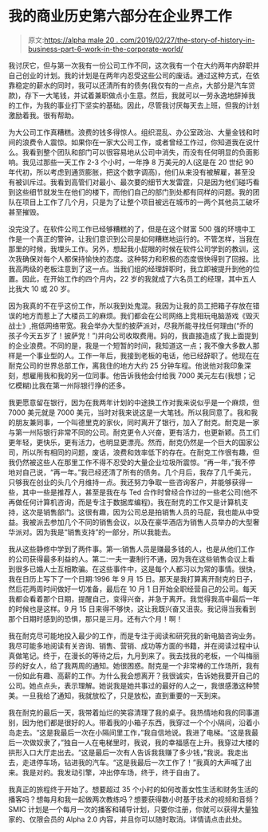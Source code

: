 # 我的商业历史第六部分在企业界工作

> 原文:[https://alpha male 20 . com/2019/02/27/the-story-of-history-in-business-part-6-work-in-the-corporate-world/](https://alphamale20.com/2019/02/27/the-story-of-my-history-in-business-part-6-working-in-the-corporate-world/)

我讨厌它，但与第一次我有一份公司工作不同，这次我有一个在大约两年内辞职并自己创业的计划。我的计划是在两年内忍受这些公司的废话。通过这种方式，在依靠稳定的薪水的同时，我可以还清所有的债务(我仅有的一点点，大部分是汽车贷款)，存下一大笔钱，并试着兼职做点小生意。然后，我就可以一劳永逸地辞掉我的工作，为我的事业打下坚实的基础。因此，尽管我讨厌每天去上班，但我的计划激励着我。很有帮助。

为大公司工作真糟糕。浪费的钱多得惊人。组织混乱、办公室政治、大量金钱和时间的浪费令人震惊。如果你在一家大公司工作，或者曾经工作过，你知道我在说什么。我看到整个团队和部门可以很容易地从公司中消失，而没有任何明显的负面影响。我见过那些一天工作 2-3 个小时，一年挣 8 万美元的人(这是在 20 世纪 90 年代初，所以考虑到通货膨胀，把这个数字调高)，他们从来没有被解雇，甚至没有被训斥过。我看到高管们对最小、最次要的细节大发雷霆，只是因为他们碰巧看到这些细节就发生在他们的楼下，而他们自己的部门到处都有同样的问题。我的团队在项目上工作了几个月，只是为了让整个项目被远在城市的一两个其他员工破坏甚至摧毁。

没完没了。在软件公司工作已经够糟糕的了，但是在这个财富 500 强的环境中工作是一个真正的警钟，让我们意识到公司是如何糟糕地运行的。不管怎样，当我在那里的时候，我埋头工作。另外，想起我小屁眼的时候在软件公司学到的教训，这次我确保对每个人都保持愉快的态度。这种努力和积极的态度很快得到了回报。比我高两级的老板注意到了这一点。当我们组的经理辞职时，我立即被提升到他的位置。因此，在开始工作的四个月内，22 岁的我就成了六名员工的经理，其中五人比我大 10 或 20 岁。

因为我真的不在乎这份工作，所以我到处鬼混。我因为让我的员工把箱子存放在错误的地方而惹上了大楼员工的麻烦。我们都会在公司网络上竞相玩电脑游戏《毁灭战士》,拖低网络带宽。我会举办大型的披萨派对，尽我所能寻找任何理由(“乔的孩子今天五岁了！披萨党！”)并向公司收取费用。妈的，我直接造成了我上面提到的企业浪费。不同的是，我是一个短暂的时间，我知道这一点；我不像大多数人那样是一个事业型的人。工作一年后，我接到老板的电话，他已经辞职了。他现在在耐克公司的世界总部工作，离我住的地方大约 25 分钟车程。他说他对我印象深刻，想雇用我和我的另一位同事。他告诉我他会付给我 7000 美元左右(我想；记忆模糊)比我在第一州际银行挣的还多。

我更愿意留在银行，因为在我两年计划的中途换工作对我来说似乎是一个麻烦，但 7000 美元就是 7000 美元，当时对我来说这是一大笔钱。所以我同意了。我和我的朋友兼同事，一个叫德里克的家伙，同时离开了银行，加入了耐克。耐克是一家与第一州际银行非常不同的公司。耐克更令人兴奋，更有活力，也更新颖。员工们更年轻，更快乐，更有活力，也明显更漂亮。然而，耐克仍然是一个巨大的国家公司，所以所有相同的问题，废话，浪费和效率低下的存在。在耐克工作很有趣，但我仍然被这些人在那里工作不得不忍受的大量企业垃圾所震惊。“再一年，”我不停地对自己说，“再一年。”我已经还清了所有的债务。几个月后，我存了几千美元，只够我在创业的头几个月维持一点。我还努力争取一些咨询客户，并能够获得一些，其中一些是推荐人，甚至是我在与 Ted 合作时曾经合作过的一些老公司(他不再做任何计算机咨询，而是专注于数据库编程)。我在耐克的工作又是计算机支持，这次是销售部门。这很有趣，因为公司总是拍销售人员的马屁，我也能从中受益。我被派去参加几个不同的销售会议，以及在豪华酒店为销售人员举办的大型奢华派对。因为我是“销售支持”的一部分，所以我能去。

我从这些静修中学到了两件事。第一:销售人员是赚最多钱的人，也是从他们工作的公司获得最多利益的人。第二:一夫一妻制行不通，因为我在这些销售会议上看到很多已婚人士互相欺骗。在这些事件中，这是每个人都习以为常的事情。很快，我在日历上写下了一个日期:1996 年 9 月 15 日。那天是我打算离开耐克的日子，然后花两周时间做好一切准备，最后在 10 月 1 日开始全职经营自己的公司。每天我都会看着那个日期，提醒自己，变得兴奋，并急于离开。我觉得我高中最后一年的时候也是这样。9 月 15 日来得不够快，这让我既兴奋又沮丧。我记得当我看到那个日期时感到的恐惧，那只是三月。还有六个月！啊！

我在耐克尽可能地投入最少的工作，而是专注于阅读和研究我的新电脑咨询业务。我尽可能多地阅读有关咨询、销售、营销、成功等方面的书籍，并在阅读过程中认真做笔记。终于，在漫长的等待之后，九月到来了。我去找我的老板，一个叫梅丽莎的好女人，给了我两周的通知。她很困惑。耐克是一个非常棒的工作场所，我有一份如此有趣、高薪的工作。为什么我会想离开？我很诚实，告诉她我要开自己的公司。她点点头，表示理解。她说我是她共事过的最好的人之一，我很感激这种赞美。一旦我给了通知，我就放松了，只是放松，直到重要的一天到来。

我在耐克的最后一天，我带着灿烂的笑容清理了我的桌子。我热情地和我的同事道别，因为他们都是很好的人。带着我的小箱子东西，我穿过一个个小隔间，沿着小岛走去。“这是我最后一次在小隔间里工作，”我自信地说。我进了电梯。“这是我最后一次做奴隶了，”独自一人在电梯里时，我说，我的幸福感在上升。我穿过大楼的拱形入口大厅走出去。“这是最后一次有人告诉我我赚了多少钱，”我说。我走出去，走进停车场，钻进我的汽车。“这是我最后一次工作了！”我真的大声喊了出来。我是对的。我发动引擎，冲出停车场，终于，终于自由了。

我真正的旅程终于开始了。想要超过 35 个小时的如何改善女性生活和财务生活的播客吗？想每月和我一起做两次教练吗？想要获得数小时基于技术的视频和音频？SMIC 计划是一个每月一次的播客和辅导计划，只要你注册，你就可以获得大量独家的、仅限会员的 Alpha 2.0 内容，并且你可以随时取消。详情请点击此处。